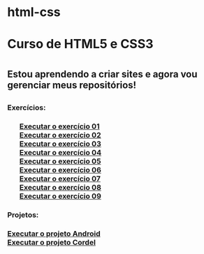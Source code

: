 # html-css
 <h1>Curso de HTML5 e CSS3<h1>

<h2>Estou aprendendo a criar sites e agora vou gerenciar meus repositórios!<h2>

<h3>Exercícios:<h3>

<ul>
    <a href="https://hiuryespidola.github.io/html-css/modulo-1/desafios/d001">Executar o exercício 01</a><br>
    <a href="https://hiuryespidola.github.io/html-css/modulo-1/desafios/d002">Executar o exercício 02</a><br>
    <a href="https://hiuryespidola.github.io/html-css/modulo-1/desafios/d003">Executar o exercício 03</a><br>
    <a href="https://hiuryespidola.github.io/html-css/modulo-1/desafios/d004">Executar o exercício 04</a><br>
    <a href="https://hiuryespidola.github.io/html-css/modulo-1/desafios/d005">Executar o exercício 05</a><br>
    <a href="https://hiuryespidola.github.io/html-css/modulo-1/desafios/d006">Executar o exercício 06</a><br>
    <a href="https://hiuryespidola.github.io/html-css/modulo-1/desafios/d007">Executar o exercício 07</a><br>
    <a href="https://hiuryespidola.github.io/html-css/modulo-1/desafios/d008">Executar o exercício 08</a><br>
    <a href="https://hiuryespidola.github.io/html-css/modulo-1/desafios/d009">Executar o exercício 09</a><br>
</ul>

<h3>Projetos:<h3>

<a href="https://hiuryespidola.github.io/html-css/modulo-2/desafios/d010/android">Executar o projeto Android
</a><br>
<a href="https://hiuryespidola.github.io/html-css/modulo-3/desafios/d012">Executar o projeto Cordel
</a><br>